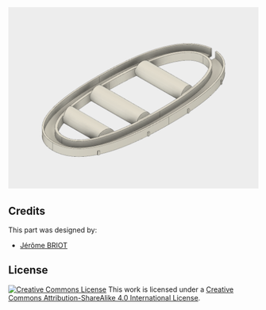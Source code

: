 ![Antenna enclosure](images/antenna-enclosure-cutted.png)

Credits
---
This part was designed by:
- [Jérôme BRIOT](https://www.linkedin.com/in/jeromebriot/?locale=en_US)

License
----------------
[![Creative Commons License](https://i.creativecommons.org/l/by-sa/4.0/88x31.png)](http://creativecommons.org/licenses/by-sa/4.0/)
This work is licensed under a [Creative Commons Attribution-ShareAlike 4.0 International License](http://creativecommons.org/licenses/by-sa/4.0/).
